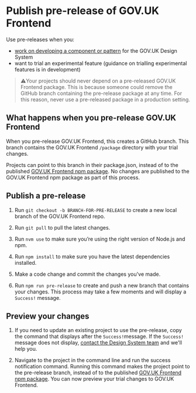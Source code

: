 # Publish pre-release of GOV.UK Frontend

Use pre-releases when you:
- [work on developing a component or pattern](https://design-system.service.gov.uk/community/develop-a-component-or-pattern/) for the GOV.UK Design System
- want to trial an experimental feature (guidance on trialling experimental features is in development)

> :warning:Your projects should never depend on a pre-released GOV.UK Frontend package. This is because someone could remove the GitHub branch containing the pre-release package at any time. For this reason, never use a pre-released package in a production setting.

## What happens when you pre-release GOV.UK Frontend

When you pre-release GOV.UK Frontend, this creates a GitHub branch. This branch contains the GOV.UK Frontend `/package` directory with your trial changes.

Projects can point to this branch in their package.json, instead of to the published [GOV.UK Frontend npm package](https://www.npmjs.com/package/govuk-frontend). No changes are published to the GOV.UK Frontend npm package as part of this process.

## Publish a pre-release

1. Run `git checkout -b BRANCH-FOR-PRE-RELEASE` to create a new local branch of the GOV.UK Frontend repo.

2. Run `git pull` to pull the latest changes.

3. Run `nvm use` to make sure you’re using the right version of Node.js and npm.

4. Run `npm install` to make sure you have the latest dependencies installed.

5. Make a code change and commit the changes you've made.

6. Run `npm run pre-release` to create and push a new branch that contains your changes. This process may take a few moments and will display a `Success!` message.

## Preview your changes

1. If you need to update an existing project to use the pre-release, copy the command that displays after the `Success!`message. If the `Success!` message does not display, [contact the Design System team](https://design-system.service.gov.uk/#support) and we'll help you.

2. Navigate to the project in the command line and run the success notification command. Running this command makes the project point to the pre-release branch, instead of to the published [GOV.UK Frontend npm package](https://www.npmjs.com/package/govuk-frontend). You can now preview your trial changes to GOV.UK Frontend.
